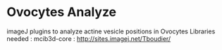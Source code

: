 # Ovocytes Analyze
imageJ plugins to analyze actine vesicle positions in Ovocytes
Libraries needed :
mcib3d-core : http://sites.imagej.net/Tboudier/
